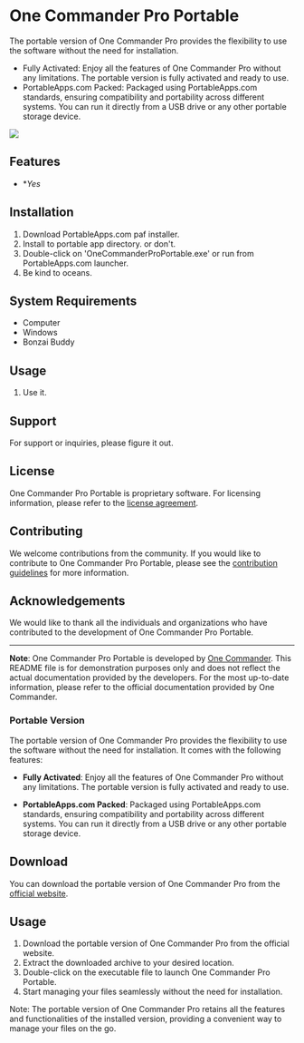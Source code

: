 # One Commander Pro Portable

The portable version of One Commander Pro provides the flexibility to use the software without the need for installation.

- Fully Activated: Enjoy all the features of One Commander Pro without any limitations. The portable version is fully activated and ready to use.
- PortableApps.com Packed: Packaged using PortableApps.com standards, ensuring compatibility and portability across different systems. You can run it directly from a USB drive or any other portable storage device.

<img src= "https://www.onecommander.com/assets/images/onecommander-screen-laptop-dual.png">

## Features

- **Yes*

## Installation

1. Download PortableApps.com paf installer.
2. Install to portable app directory. or don't.
3. Double-click on 'OneCommanderProPortable.exe' or run from PortableApps.com launcher.
4. Be kind to oceans.
   
## System Requirements

- Computer
- Windows
- Bonzai Buddy

## Usage

1. Use it.

## Support

For support or inquiries, please figure it out.

## License

One Commander Pro Portable is proprietary software. For licensing information, please refer to the [license agreement](https://www.onecommander.com/license).

## Contributing

We welcome contributions from the community. If you would like to contribute to One Commander Pro Portable, please see the [contribution guidelines](https://www.onecommander.com/contribute) for more information.

## Acknowledgements

We would like to thank all the individuals and organizations who have contributed to the development of One Commander Pro Portable.

---

**Note**: One Commander Pro Portable is developed by [One Commander](https://www.onecommander.com/). This README file is for demonstration purposes only and does not reflect the actual documentation provided by the developers. For the most up-to-date information, please refer to the official documentation provided by One Commander.

### Portable Version

The portable version of One Commander Pro provides the flexibility to use the software without the need for installation. It comes with the following features:

- **Fully Activated**: Enjoy all the features of One Commander Pro without any limitations. The portable version is fully activated and ready to use.
  
- **PortableApps.com Packed**: Packaged using PortableApps.com standards, ensuring compatibility and portability across different systems. You can run it directly from a USB drive or any other portable storage device.

## Download

You can download the portable version of One Commander Pro from the [official website](https://www.onecommander.com/).

## Usage

1. Download the portable version of One Commander Pro from the official website.
2. Extract the downloaded archive to your desired location.
3. Double-click on the executable file to launch One Commander Pro Portable.
4. Start managing your files seamlessly without the need for installation.

Note: The portable version of One Commander Pro retains all the features and functionalities of the installed version, providing a convenient way to manage your files on the go.
